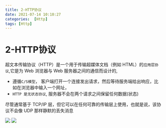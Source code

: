 ```yaml
---
title: 2-HTTP协议
date: 2021-07-14 10:10:27
categories:  [Http]
tags: [Http]
---
```



<!--more-->


# 2-HTTP协议

超文本传输​​协议（HTTP）是一个用于传输超媒体文档（例如 HTML）的`应用层协议`,它是为 Web 浏览器与 Web 服务器之间的通信而设计的, 
 - 遵循`C/S模型`， 客户端打开一个连接发出请求，然后等待服务端给出响应，比如在浏览器中输入一个网址，
 - `HTTP 是无状态协议`, 服务器不会在两个请求之间保留任何数据(状态)

 尽管通常基于 TCP/IP 层，但它可以在任何可靠的传输层上使用，也就是说，该协议不会像 UDP 那样静默的丢失消息


![](https://noback.upyun.com/2021-07-14-10-20-21.png!)
![](https://noback.upyun.com/2021-07-14-10-20-33.png!)